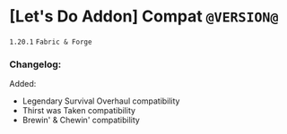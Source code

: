 # [Let's Do Addon] Compat `@VERSION@`
`1.20.1` `Fabric & Forge`
### Changelog:

Added:
* Legendary Survival Overhaul compatibility
* Thirst was Taken compatibility
* Brewin' & Chewin' compatibility
